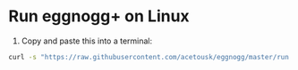 # Run eggnogg+ on Linux

1. Copy and paste this into a terminal:
```bash
curl -s "https://raw.githubusercontent.com/acetousk/eggnogg/master/run.sh" | bash
```

